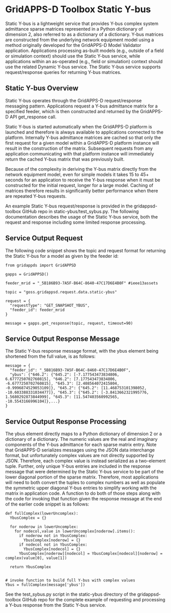 # GridAPPS-D Toolbox Static Y-bus

Static Y-bus is a lightweight service that provides Y-bus complex system admittance sparse matrices represented in a Python dictionary of dimension 2, also referred to as a dictionary of a dictionary. Y-bus matrices are constructed from the underlying network equipment model using a method originally developed for the GridAPPS-D Model Validator application. Applications processing as-built models (e.g., outside of a field or simulation context) should use the Static Y-bus service, while applications within an as-operated (e.g., field or simulation) context should use the related Dynamic Y-bus service. The Static Y-bus service supports request/response queries for returning Y-bus matrices.

## Static Y-bus Overview

Static Y-bus operates through the GridAPPS-D request/response messaging pattern. Applications request a Y-bus admittance matrix for a specified feeder, which is then constructed and returned by the GridAPPS-D API get_response call.

Static Y-bus is started automatically when the GridAPPS-D platform is launched and therefore is always available to applications connected to the platform. Internally Y-bus admittance matrices are cached so that only the first request for a given model within a GridAPPS-D platform instance will result in the construction of the matrix. Subsequent requests from any application communicating with that platform instance will immediately return the cached Y-bus matrix that was previously built.

Because of the complexity in deriving the Y-bus matrix directly from the network equipment model, even for simple models it takes 15 to 45+ seconds for an application to receive the Y-bus response when it must be constructed for the initial request, longer for a large model. Caching of matrices therefore results in significantly better performance when there are repeated Y-bus requests.

An example Static Y-bus request/response is provided in the gridappsd-toolbox GitHub repo in static-ybus/test_sybus.py. The following documentation describes the usage of the Static Y-bus service, both the request and response including some limited response processing.

## Service Output Request

The following code snippet shows the topic and request format for returning the Static Y-bus for a model as given by the feeder id:

```
from gridappds import GridAPPSD

gapps = GridAPPSD()

feeder_mrid = "_5B186B93-7A5F-B64C-8640-47C17D6E4B0F" #ieee13assets

topic = "goss.gridappsd.request.data.static-ybus"

request = {
  "requestType": "GET_SNAPSHOT_YBUS",
  "feeder_id": feeder_mrid
}

message = gapps.get_response(topic, request, timeout=90)
```

## Service Output Response Message

The Static Y-bus response message format, with the ybus element being shortened from the full value, is as follows:

```
message = {
  "feeder_id": "_5B816B93-7A5F-B64C-8460-47C17D6E4B0F",
  "ybus": {"646.2": {"645.2": [-7.177543473834806, 6.6777250702760815], "646.2": [7.177543473834806, -6.6777250702760815], "645.3": [2.408564072415804, -0.9996874529053109]}, "645.2": {"645.2": [11.468753101398052, -10.603388331034477]}, "645.3": {"645.2": [-3.8413662321995776, 1.5680292873844999], "645.3": [11.547403560992565, -10.5543166996104]},...}
}
```

## Service Output Response Processing

The ybus element directly maps to a Python dictionary of dimension 2 or a dictionary of a dictionary. The numeric values are the real and imaginary components of the Y-bus admittance for each sparse matrix entry. Note that GridAPPS-D serializes messages using the JSON data interchange format, but unfortunately complex values are not directly supported by JSON. Therefore, each complex value is instead serialized as a two-element tuple. Further, only unique Y-bus entries are included in the response message that were determined by the Static Y-bus service to be part of the lower diagonal portion of the sparse matrix. Therefore, most applications will need to both convert the tuples to complex numbers as well as populate the symmetric upper diagonal Y-bus entries to simplify working with the matrix in application code. A function to do both of those steps along with the code for invoking that function given the response message at the end of the earlier code snippet is as follows:

```
def fullComplex(lowerUncomplex):
  YbusComplex = {}

  for noderow in lowerUncomplex:
    for nodecol,value in lowerUncomplex[noderow].items():
      if noderow not in YbusComplex:
        YbusComplex[noderow] = {}
      if nodecol not in YbusComplex:
        YbusComplex[nodecol] = {}
      YbusComplex[noderow][nodecol] = YbusComplex[nodecol][noderow] = complex(value[0], value[1])

  return YbusComplex


# invoke function to build full Y-bus with complex values
Ybus = fullComplex(message['ybus'])
```

See the test_sybus.py script in the static-ybus directory of the gridappsd-toolbox GitHub repo for the complete example of requesting and processing a Y-bus response from the Static Y-bus service.


